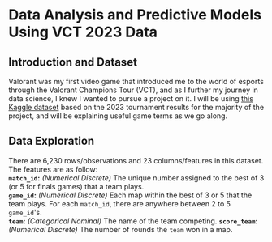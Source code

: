 # Data Analysis and Predictive Models Using VCT 2023 Data  

## Introduction and Dataset  
Valorant was my first video game that introduced me to the world of esports through the Valorant Champions Tour (VCT), and as I further my journey in data science, I knew I wanted to pursue a project on it. I will be using [this Kaggle dataset](https://www.kaggle.com/datasets/ediashtarevin/vct-champions-2023-stats?resource=download) based on the 2023 tournament results for the majority of the project, and will be explaining useful game terms as we go along.  

## Data Exploration  
There are 6,230 rows/observations and 23 columns/features in this dataset. The features are as follow:  
 **`match_id`:** *(Numerical Discrete)* The unique number assigned to the best of 3 (or 5 for finals games) that a team plays.  
 **`game_id`:** *(Numerical Discrete)* Each map within the best of 3 or 5 that the team plays. For each `match_id`, there are anywhere between 2 to 5 `game_id`'s.  
 **`team`:** *(Categorical Nominal)* The name of the team competing.
 **`score_team`:** *(Numerical Discrete)* The number of rounds the `team` won in a map.
 
